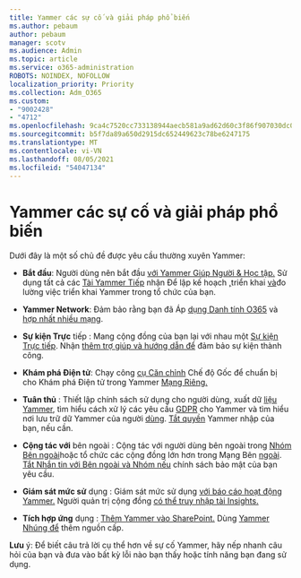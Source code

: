 ```yaml
---
title: Yammer các sự cố và giải pháp phổ biến
ms.author: pebaum
author: pebaum
manager: scotv
ms.audience: Admin
ms.topic: article
ms.service: o365-administration
ROBOTS: NOINDEX, NOFOLLOW
localization_priority: Priority
ms.collection: Adm_O365
ms.custom:
- "9002428"
- "4712"
ms.openlocfilehash: 9ca4c7520cc733138944aecb581a9ad62d60c3f86f907030dc0a7780f30ddcc6
ms.sourcegitcommit: b5f7da89a650d2915dc652449623c78be6247175
ms.translationtype: MT
ms.contentlocale: vi-VN
ms.lasthandoff: 08/05/2021
ms.locfileid: "54047134"
---
```

# <a name="yammer-common-issues-and-resolutions"></a>Yammer các sự cố và giải pháp phổ biến

Dưới đây là một số chủ đề được yêu cầu thường xuyên Yammer:

- **Bắt đầu**: Người dùng nên bắt đầu [với Yammer Giúp Người & Học tập.](https://support.office.com/yammer) Sử dụng tất cả các [Tài Yammer Tiếp](https://aka.ms/yamresources) [](https://aka.ms/YamMeasureSuccesGuide) nhận Để lập kế hoạch [,](https://aka.ms/YamSuccessGuide)triển khai [và](https://aka.ms/YamLaunchPlaybook)đo lường việc triển khai Yammer trong tổ chức của bạn. 

- **Yammer Network**: Đảm bảo rằng bạn đã Áp [dụng Danh tính O365](https://docs.microsoft.com/yammer/configure-your-yammer-network/enforce-office-365-identity) và [hợp nhất nhiều mạng](https://docs.microsoft.com/yammer/configure-your-yammer-network/consolidate-multiple-yammer-networks). 

- **Sự kiện Trực** tiếp : Mang cộng đồng của bạn lại với nhau một [Sự kiện Trực tiếp](https://docs.microsoft.com/yammer/manage-yammer-groups/yammer-live-events). Nhận [thêm trợ giúp và hướng dẫn để](https://resources.techcommunity.microsoft.com/live-events/assistance/) đảm bảo sự kiện thành công. 

- **Khám phá Điện tử**: Chạy công [cụ Căn chỉnh](https://docs.microsoft.com/yammer/configure-your-yammer-network/overview-native-mode) Chế độ Gốc để chuẩn bị cho Khám phá Điện tử trong Yammer [Mạng Riêng.](https://docs.microsoft.com/yammer/manage-security-and-compliance/overview-of-ediscovery) 

- **Tuân thủ** [](https://docs.microsoft.com/yammer/manage-security-and-compliance/set-up-a-usage-policy) : Thiết lập chính sách sử dụng cho người dùng, xuất dữ [liệu Yammer](https://docs.microsoft.com/yammer/manage-security-and-compliance/export-yammer-enterprise-data), tìm hiểu cách xử lý các yêu cầu [GDPR](https://docs.microsoft.com/yammer/manage-security-and-compliance/gdpr-requests-in-yammer-enterprise) cho Yammer và tìm hiểu nơi lưu trữ dữ Yammer của người [dùng](https://docs.microsoft.com/yammer/manage-security-and-compliance/data-residency). [Tắt quyền](https://docs.microsoft.com/yammer/manage-yammer-users/turn-off-user-access) Yammer nhập của bạn, nếu cần.

- **Cộng tác với** bên ngoài : Cộng tác với người dùng bên ngoài trong [Nhóm Bên ngoài](https://docs.microsoft.com/yammer/work-with-external-users/create-and-manage-external-groups)hoặc tổ chức các cộng đồng lớn hơn trong Mạng Bên [ngoài](https://docs.microsoft.com/yammer/work-with-external-users/create-and-manage-an-external-network). [Tắt Nhắn tin với Bên ngoài và Nhóm nếu](https://docs.microsoft.com/yammer/work-with-external-users/disable-external-messaging) chính sách bảo mật của bạn yêu cầu.

- **Giám sát mức sử** dụng : Giám sát mức sử dụng [với báo cáo hoạt động Yammer.](https://docs.microsoft.com/microsoft-365/admin/activity-reports/yammer-activity-report) Người quản trị cộng đồng [có thể truy nhập tài Insights.](https://support.office.com/article/view-group-insights-in-yammer-73f9fa6d-d442-4f25-9194-d5317c9328ab)

- **Tích hợp ứng** dụng : [Thêm Yammer vào SharePoint.](https://docs.microsoft.com/yammer/integrate-yammer-with-other-apps/embed-a-feed-into-a-sharepoint-site) Dùng [Yammer Nhúng để](https://developer.yammer.com/docs/embed) thêm nguồn cấp. 

**Lưu** ý: Để biết câu trả lời cụ thể hơn về sự cố Yammer, hãy nếp nhanh câu hỏi của bạn và đưa vào bất kỳ lỗi nào bạn thấy hoặc tính năng bạn đang sử dụng.
